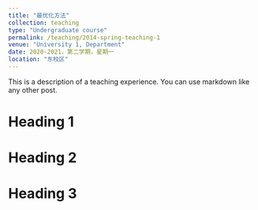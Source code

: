 ```yaml
---
title: "最优化方法"
collection: teaching
type: "Undergraduate course"
permalink: /teaching/2014-spring-teaching-1
venue: "University 1, Department"
date: 2020-2021，第二学期，星期一
location: "东校区"
---
```




This is a description of a teaching experience. You can use markdown like any other post.

Heading 1
======

Heading 2
======

Heading 3
======
